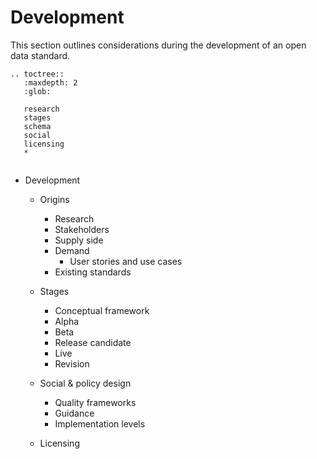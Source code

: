 # Development 



This section outlines considerations during the development of an open data standard. 


```eval_rst
.. toctree::
   :maxdepth: 2
   :glob:

   research
   stages
   schema
   social
   licensing
   *


```



* Development
  * Origins
    * Research
    * Stakeholders
    * Supply side
    * Demand
      * User stories and use cases
    * Existing standards
  * Stages 
    * Conceptual framework
    * Alpha
    * Beta
    * Release candidate
    * Live
    * Revision

  * Social & policy design
    * Quality frameworks
    * Guidance
    * Implementation levels
  * Licensing



